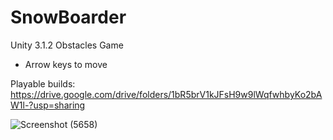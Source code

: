 # SnowBoarder
Unity 3.1.2 Obstacles Game
- Arrow keys to move

Playable builds: https://drive.google.com/drive/folders/1bR5brV1kJFsH9w9lWqfwhbyKo2bAW1l-?usp=sharing

![Screenshot (5658)](https://github.com/LuisPlasencia/SnowBoarder/assets/60783486/860f4b53-6b3c-4e0c-bb40-586e0a3b1873)
